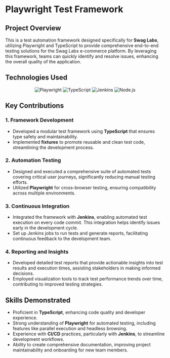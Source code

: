 # Playwright Test Framework

## Project Overview

This is a test automation framework designed specifically for **Swag Labs**, utilizing Playwright and TypeScript to provide comprehensive end-to-end testing solutions for the Swag Labs e-commerce platform. By leveraging this framework, teams can quickly identify and resolve issues, enhancing the overall quality of the application.

## Technologies Used

<p align="center">
  <img src="https://img.shields.io/badge/Playwright-333333?logo=playwright&logoColor=white" alt="Playwright" />
  <img src="https://img.shields.io/badge/TypeScript-007acc?logo=typescript&logoColor=white" alt="TypeScript" />
  <img src="https://img.shields.io/badge/Jenkins-D24939?logo=jenkins&logoColor=white" alt="Jenkins" />
  <img src="https://img.shields.io/badge/Node.js-339933?logo=nodedotjs&logoColor=white" alt="Node.js" />
</p>

## Key Contributions

### 1. **Framework Development**
- Developed a modular test framework using **TypeScript** that ensures type safety and maintainability.
- Implemented **fixtures** to promote reusable and clean test code, streamlining the development process.

### 2. **Automation Testing**
- Designed and executed a comprehensive suite of automated tests covering critical user journeys, significantly reducing manual testing efforts.
- Utilized **Playwright** for cross-browser testing, ensuring compatibility across multiple environments.

### 3. **Continuous Integration**
- Integrated the framework with **Jenkins**, enabling automated test execution on every code commit. This integration helps identify issues early in the development cycle.
- Set up Jenkins jobs to run tests and generate reports, facilitating continuous feedback to the development team.

### 4. **Reporting and Insights**
- Developed detailed test reports that provide actionable insights into test results and execution times, assisting stakeholders in making informed decisions.
- Employed visualization tools to track test performance trends over time, contributing to improved testing strategies.

## Skills Demonstrated

- Proficient in **TypeScript**, enhancing code quality and developer experience.
- Strong understanding of **Playwright** for automated testing, including features like parallel execution and headless browsing.
- Experience with **CI/CD** practices, particularly with **Jenkins**, to streamline development workflows.
- Ability to create comprehensive documentation, improving project maintainability and onboarding for new team members.
